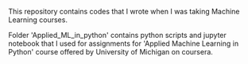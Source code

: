 This repository contains codes that I wrote when I was taking Machine Learning courses.

Folder 'Applied_ML_in_python' contains python scripts and jupyter notebook that I used for assignments for 'Applied Machine Learning in Python' course offered by University of Michigan on coursera.
